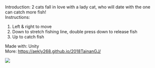 Introduction: 2 cats fall in love with a lady cat, who will date with the one can catch more fish!  
Instructions:
1. Left & right to move
2. Down to stretch fishing line, double press down to release fish
3. Up to catch fish

Made with: Unity  
More: https://aekly268.github.io/2018TainanGJ/  

[<img src="https://img.youtube.com/vi/XiI2AJziUyE/hqdefault.jpg">](https://youtu.be/XiI2AJziUyE)
